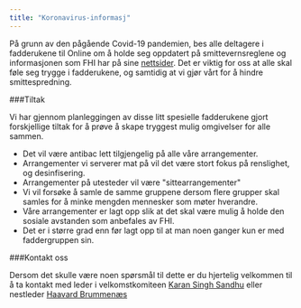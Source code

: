 ```yaml
---
title: "Koronavirus-informasj"
---
```


På grunn av den pågående Covid-19 pandemien, bes alle deltagere i fadderukene til Online om å holde seg oppdatert på smittevernsreglene og informasjonen som FHI har på sine [nettsider](https://www.fhi.no/nettpub/coronavirus/fakta/avstand-karantene-og-isolering/). Det er viktig for oss at alle skal føle seg trygge i fadderukene, og samtidig at vi gjør vårt for å hindre smittespredning. 

###Tiltak

Vi har gjennom planleggingen av disse litt spesielle fadderukene gjort forskjellige tiltak for å prøve å skape tryggest mulig omgivelser for alle sammen.

- Det vil være antibac lett tilgjengelig på alle våre arrangementer.
- Arrangementer vi serverer mat på vil det være stort fokus på renslighet, og desinfisering. 
- Arrangementer på utesteder vil være "sittearrangementer"
- Vi vil forsøke å samle de samme gruppene dersom flere grupper skal samles for å minke mengden mennesker som møter hverandre.
- Våre arrangementer er lagt opp slik at det skal være mulig å holde den sosiale avstanden som anbefales av FHI.
- Det er i større grad enn før lagt opp til at man noen ganger kun er med faddergruppen sin.

###Kontakt oss

Dersom det skulle være noen spørsmål til dette er du hjertelig velkommen til å ta kontakt med leder i velkomstkomiteen [Karan Singh Sandhu](https://online.ntnu.no/profile/public/1963) eller nestleder [Haavard Brummenæs](https://online.ntnu.no/profile/public/1925)